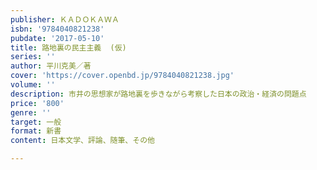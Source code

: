 ```yaml
---
publisher: ＫＡＤＯＫＡＷＡ
isbn: '9784040821238'
pubdate: '2017-05-10'
title: 路地裏の民主主義  (仮)
series: ''
author: 平川克美／著
cover: 'https://cover.openbd.jp/9784040821238.jpg'
volume: ''
description: 市井の思想家が路地裏を歩きながら考察した日本の政治・経済の問題点
price: '800'
genre: ''
target: 一般
format: 新書
content: 日本文学、評論、随筆、その他

---
```

